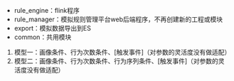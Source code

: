 - rule_engine：flink程序
- rule_manager：模拟规则管理平台web后端程序，不再创建新的工程或模块
- export：模拟数据导出到ES
- common：共用模块

1. 模型一：画像条件、行为次数条件、\[触发事件\]（对参数的灵活度没有做适配）
2. 模型二：画像条件、行为次数条件、行为序列条件、\[触发事件\]（对参数的灵活度没有做适配）

